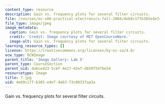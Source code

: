 ```yaml
---
content_type: resource
description: Gain vs. frequency plots for several filter circuits.
file: /courses/ec-s06-practical-electronics-fall-2004/4eb9c17fb385e4e74a6373c0033faa3a_7.jpg
file_type: image/jpeg
image_metadata:
  caption: Gain vs. frequency plots for several filter circuits.
  credit: 'Credit: Image courtesy of MIT OpenCourseWare.'
  image-alt: Gain vs. frequency plots for several filter circuits.
learning_resource_types: []
license: https://creativecommons.org/licenses/by-nc-sa/4.0/
ocw_type: OCWImage
parent_title: 'Image Gallery: Lab 5'
parent_type: CourseSection
parent_uid: dabce423-5cbf-4e27-42ef-db50f547be54
resourcetype: Image
title: 7.jpg
uid: 4eb9c17f-b385-e4e7-4a63-73c0033faa3a
---
```

Gain vs. frequency plots for several filter circuits.